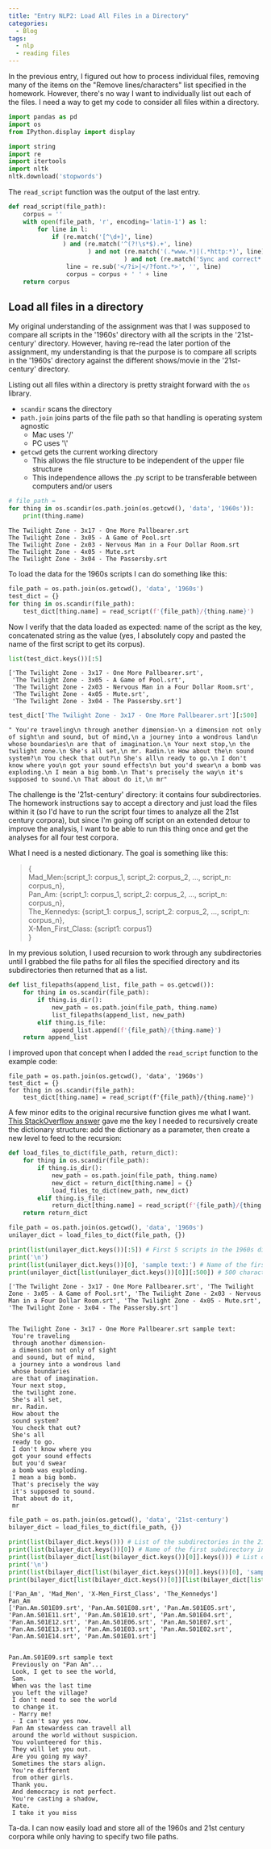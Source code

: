 ```yaml
---
title: "Entry NLP2: Load All Files in a Directory"
categories:
  - Blog
tags:
  - nlp
  - reading files
---
```


In the previous entry, I figured out how to process individual files, removing many of the items on the "Remove lines/characters" list specified in the homework. However, there's no way I want to individually list out each of the files. I need a way to get my code to consider all files within a directory.

```python
import pandas as pd
import os
from IPython.display import display

import string
import re
import itertools
import nltk
nltk.download('stopwords')
```

The `read_script` function was the output of the last entry.

```python
def read_script(file_path):
    corpus = ''
    with open(file_path, 'r', encoding='latin-1') as l:
        for line in l:
            if (re.match('[^\d+]', line)
               ) and (re.match('^(?!\s*$).+', line)
                      ) and not (re.match('(.*www.*)|(.*http:*)', line)
                                ) and not (re.match('Sync and correct*', line)):
                line = re.sub('</?i>|</?font.*>', '', line)
                corpus = corpus + ' ' + line
    return corpus
```

## Load all files in a directory

My original understanding of the assignment was that I was supposed to compare all scripts in the '1960s' directory with all the scripts in the '21st-century' directory. However, having re-read the later portion of the assignment, my understanding is that the purpose is to compare all scripts in the '1960s' directory against the different shows/movie in the '21st-century' directory.

Listing out all files within a directory is pretty straight forward with the `os` library.

- `scandir` scans the directory
- `path.join` joins parts of the file path so that handling is operating system agnostic
    - Mac uses '/'
    - PC uses '\\'
- `getcwd` gets the current working directory
    - This allows the file structure to be independent of the upper file structure
    - This independence allows the .py script to be transferable between computers and/or users

```python
# file_path = 
for thing in os.scandir(os.path.join(os.getcwd(), 'data', '1960s')):
    print(thing.name)
```

    The Twilight Zone - 3x17 - One More Pallbearer.srt
    The Twilight Zone - 3x05 - A Game of Pool.srt
    The Twilight Zone - 2x03 - Nervous Man in a Four Dollar Room.srt
    The Twilight Zone - 4x05 - Mute.srt
    The Twilight Zone - 3x04 - The Passersby.srt

To load the data for the 1960s scripts I can do something like this:

```python
file_path = os.path.join(os.getcwd(), 'data', '1960s')
test_dict = {}
for thing in os.scandir(file_path):
    test_dict[thing.name] = read_script(f'{file_path}/{thing.name}')
```

Now I verify that the data loaded as expected: name of the script as the key, concatenated string as the value (yes, I absolutely copy and pasted the name of the first script to get its corpus).

```python
list(test_dict.keys())[:5]
```

    ['The Twilight Zone - 3x17 - One More Pallbearer.srt',
     'The Twilight Zone - 3x05 - A Game of Pool.srt',
     'The Twilight Zone - 2x03 - Nervous Man in a Four Dollar Room.srt',
     'The Twilight Zone - 4x05 - Mute.srt',
     'The Twilight Zone - 3x04 - The Passersby.srt']

```python
test_dict['The Twilight Zone - 3x17 - One More Pallbearer.srt'][:500]
```

    " You're traveling\n through another dimension-\n a dimension not only of sight\n and sound, but of mind,\n a journey into a wondrous land\n whose boundaries\n are that of imagination.\n Your next stop,\n the twilight zone.\n She's all set,\n mr. Radin.\n How about the\n sound system?\n You check that out?\n She's all\n ready to go.\n I don't know where you\n got your sound effects\n but you'd swear\n a bomb was exploding.\n I mean a big bomb.\n That's precisely the way\n it's supposed to sound.\n That about do it,\n mr"

The challenge is the '21st-century' directory: it contains four subdirectories. The homework instructions say to accept a directory and just load the files within it (so I'd have to run the script four times to analyze all the 21st century corpora), but since I'm going off script on an extended detour to improve the analysis, I want to be able to run this thing once and get the analyses for all four test corpora.

What I need is a nested dictionary. The goal is something like this:
>{</br>
>Mad_Men:{script_1: corpus_1, script_2: corpus_2, ..., script_n: corpus_n},</br>
>Pan_Am: {script_1: corpus_1, script_2: corpus_2, ..., script_n: corpus_n},</br>
The_Kennedys: {script_1: corpus_1, script_2: corpus_2, ..., script_n: corpus_n},</br>
X-Men_First_Class: {script1: corpus1}</br>
>}

In my previous solution, I used recursion to work through any subdirectories until I grabbed the file paths for all files the specified directory and its subdirectories then returned that as a list.

```python
def list_filepaths(append_list, file_path = os.getcwd()):
    for thing in os.scandir(file_path):
        if thing.is_dir():
            new_path = os.path.join(file_path, thing.name)
            list_filepaths(append_list, new_path)
        elif thing.is_file:
            append_list.append(f'{file_path}/{thing.name}')
    return append_list
```

I improved upon that concept when I added the `read_script` function to the example code:

```
file_path = os.path.join(os.getcwd(), 'data', '1960s')
test_dict = {}
for thing in os.scandir(file_path):
    test_dict[thing.name] = read_script(f'{file_path}/{thing.name}')
```

A few minor edits to the original recursive function gives me what I want. [This StackOverflow answer](https://stackoverflow.com/a/48382262) gave me the key I needed to recursively create the dictionary structure: add the dictionary as a parameter, then create a new level to feed to the recursion:

```python
def load_files_to_dict(file_path, return_dict):    
    for thing in os.scandir(file_path):
        if thing.is_dir():
            new_path = os.path.join(file_path, thing.name)
            new_dict = return_dict[thing.name] = {}
            load_files_to_dict(new_path, new_dict)
        elif thing.is_file:
            return_dict[thing.name] = read_script(f'{file_path}/{thing.name}')
    return return_dict
```

```python
file_path = os.path.join(os.getcwd(), 'data', '1960s')
unilayer_dict = load_files_to_dict(file_path, {})
```

```python
print(list(unilayer_dict.keys())[:5]) # First 5 scripts in the 1960s directory
print('\n')
print(list(unilayer_dict.keys())[0], 'sample text:') # Name of the first script in the list
print(unilayer_dict[list(unilayer_dict.keys())[0]][:500]) # 500 character sample of the first script
```

    ['The Twilight Zone - 3x17 - One More Pallbearer.srt', 'The Twilight Zone - 3x05 - A Game of Pool.srt', 'The Twilight Zone - 2x03 - Nervous Man in a Four Dollar Room.srt', 'The Twilight Zone - 4x05 - Mute.srt', 'The Twilight Zone - 3x04 - The Passersby.srt']
    
    
    The Twilight Zone - 3x17 - One More Pallbearer.srt sample text:
     You're traveling
     through another dimension-
     a dimension not only of sight
     and sound, but of mind,
     a journey into a wondrous land
     whose boundaries
     are that of imagination.
     Your next stop,
     the twilight zone.
     She's all set,
     mr. Radin.
     How about the
     sound system?
     You check that out?
     She's all
     ready to go.
     I don't know where you
     got your sound effects
     but you'd swear
     a bomb was exploding.
     I mean a big bomb.
     That's precisely the way
     it's supposed to sound.
     That about do it,
     mr

```python
file_path = os.path.join(os.getcwd(), 'data', '21st-century')
bilayer_dict = load_files_to_dict(file_path, {})
```

```python
print(list(bilayer_dict.keys())) # List of the subdirectories in the 21st-century directory
print(list(bilayer_dict.keys())[0]) # Name of the first subdirectory in the list
print(list(bilayer_dict[list(bilayer_dict.keys())[0]].keys())) # List of the scripts of the first subdirectory within the subdirectory list
print('\n')
print(list(bilayer_dict[list(bilayer_dict.keys())[0]].keys())[0], 'sample text')
print(bilayer_dict[list(bilayer_dict.keys())[0]][list(bilayer_dict[list(bilayer_dict.keys())[0]].keys())[0]][:500]) # 500 character sample of the script
```

    ['Pan_Am', 'Mad_Men', 'X-Men_First_Class', 'The_Kennedys']
    Pan_Am
    ['Pan.Am.S01E09.srt', 'Pan.Am.S01E08.srt', 'Pan.Am.S01E05.srt', 'Pan.Am.S01E11.srt', 'Pan.Am.S01E10.srt', 'Pan.Am.S01E04.srt', 'Pan.Am.S01E12.srt', 'Pan.Am.S01E06.srt', 'Pan.Am.S01E07.srt', 'Pan.Am.S01E13.srt', 'Pan.Am.S01E03.srt', 'Pan.Am.S01E02.srt', 'Pan.Am.S01E14.srt', 'Pan.Am.S01E01.srt']
    
    
    Pan.Am.S01E09.srt sample text
     Previously on "Pan Am"...
     Look, I get to see the world,
     Sam.
     When was the last time
     you left the village?
     I don't need to see the world
     to change it.
     - Marry me!
     - I can't say yes now.
     Pan Am stewardess can travell all
     around the world without suspicion.
     You volunteered for this.
     They will let you out.
     Are you going my way?
     Sometimes the stars align.
     You're different
     from other girls.
     Thank you.
     And democracy is not perfect.
     You're casting a shadow,
     Kate.
     I take it you miss
    
Ta-da. I can now easily load and store all of the 1960s and 21st century corpora while only having to specify two file paths.